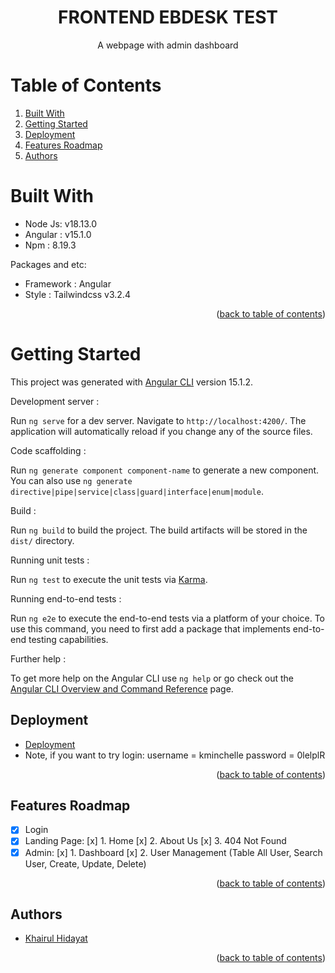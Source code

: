 <h1 align="center">
  FRONTEND EBDESK TEST
</h1>

<p align="center">
A webpage with admin dashboard 
</p>

<div id="top"></div>

# Table of Contents

<ol>
  <li><a href="#built-with">Built With</a></li>
  <li><a href="#getting-started">Getting Started</a></li>
  <li><a href="#deployment">Deployment</a></li>
  <li><a href="#features-roadmap">Features Roadmap</a></li>
  <li><a href="#authors">Authors</a></li>
</ol>

# Built With

- Node Js: v18.13.0
- Angular : v15.1.0
- Npm : 8.19.3

Packages and etc:
- Framework : Angular
- Style : Tailwindcss v3.2.4

<p align="right">(<a href="#top">back to table of contents</a>)</p>

# Getting Started

This project was generated with [Angular CLI](https://github.com/angular/angular-cli) version 15.1.2.

Development server :

Run `ng serve` for a dev server. Navigate to `http://localhost:4200/`. The application will automatically reload if you change any of the source files.

Code scaffolding :

Run `ng generate component component-name` to generate a new component. You can also use `ng generate directive|pipe|service|class|guard|interface|enum|module`.

Build :

Run `ng build` to build the project. The build artifacts will be stored in the `dist/` directory.

Running unit tests :

Run `ng test` to execute the unit tests via [Karma](https://karma-runner.github.io).

Running end-to-end tests :

Run `ng e2e` to execute the end-to-end tests via a platform of your choice. To use this command, you need to first add a package that implements end-to-end testing capabilities.

Further help :

To get more help on the Angular CLI use `ng help` or go check out the [Angular CLI Overview and Command Reference](https://angular.io/cli) page.

## Deployment

- [Deployment](https://master--capable-biscuit-e29388.netlify.app/)
- Note, if you want to try login: 
    username = kminchelle
    password = 0lelplR

<p align="right">(<a href="#top">back to table of contents</a>)</p>

## Features Roadmap

- [x] Login
- [x] Landing Page:
  [x]  1. Home
  [x]  2. About Us
  [x]  3. 404 Not Found
- [x] Admin:
  [x]  1. Dashboard
  [x]  2. User Management (Table All User, Search User, Create, Update, Delete)

<p align="right">(<a href="#top">back to table of contents</a>)</p>

## Authors
- [Khairul Hidayat](mailto:khaerulhidayatherul@gmail.com)

<p align="right">(<a href="#top">back to table of contents</a>)</p>
